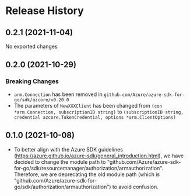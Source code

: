 # Release History

## 0.2.1 (2021-11-04)
No exported changes

## 0.2.0 (2021-10-29)

### Breaking Changes

- `arm.Connection` has been removed in `github.com/Azure/azure-sdk-for-go/sdk/azcore/v0.20.0`
- The parameters of `NewXXXClient` has been changed from `(con *arm.Connection, subscriptionID string)` to `(subscriptionID string, credential azcore.TokenCredential, options *arm.ClientOptions)`

## 0.1.0 (2021-10-08)
- To better align with the Azure SDK guidelines (https://azure.github.io/azure-sdk/general_introduction.html), we have decided to change the module path to "github.com/Azure/azure-sdk-for-go/sdk/resourcemanager/authorization/armauthorization". Therefore, we are deprecating the old module path (which is "github.com/Azure/azure-sdk-for-go/sdk/authorization/armauthorization") to avoid confusion. 